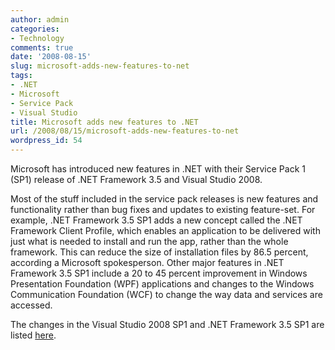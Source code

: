 ```yaml
---
author: admin
categories:
- Technology
comments: true
date: '2008-08-15'
slug: microsoft-adds-new-features-to-net
tags:
- .NET
- Microsoft
- Service Pack
- Visual Studio
title: Microsoft adds new features to .NET
url: /2008/08/15/microsoft-adds-new-features-to-net
wordpress_id: 54
---
```



Microsoft has introduced new features in .NET with their Service Pack 1 (SP1) release of .NET Framework 3.5 and Visual Studio 2008.

Most of the stuff included in the service pack releases is new features and functionality rather than bug fixes and updates to existing feature-set. For example, .NET Framework 3.5 SP1 adds a new concept called the .NET Framework Client Profile, which enables an application to be delivered with just what is needed to install and run the app, rather than the whole framework. This can reduce the size of installation files by 86.5 percent, according a Microsoft spokesperson. Other major features in .NET Framework 3.5 SP1 include a 20 to 45 percent improvement in Windows Presentation Foundation (WPF) applications and changes to the Windows Communication Foundation (WCF) to change the way data and services are accessed.

The changes in the Visual Studio 2008 SP1 and .NET Framework 3.5 SP1 are listed [here](http://msdn.microsoft.com/en-us/vstudio/products/cc533447.aspx).
